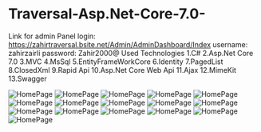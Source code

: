 # Traversal-Asp.Net-Core-7.0-
Link for admin Panel login: https://zahirtraversal.bsite.net/Admin/AdminDashboard/Index
username: zahirzairli
password: Zahir2000@
Used Technologies
1.C#
2.Asp.Net Core 7.0
3.MVC
4.MsSql
5.EntityFrameWorkCore
6.Identity
7.PagedList
8.ClosedXml
9.Rapid Api
10.Asp.Net Core Web Api
11.Ajax
12.MimeKit
13.Swagger




![HomePage](./Traversal/GithubImages/TraversalHome.png)
![HomePage](./Traversal/GithubImages/login.png)
![HomePage](./Traversal/GithubImages/TraversalDestinations.png)
![HomePage](./Traversal/GithubImages/TraversalComment.png)
![HomePage](./Traversal/GithubImages/Roles.png)
![HomePage](./Traversal/GithubImages/ResetPasword.png)
![HomePage](./Traversal/GithubImages/Movie.png)
![HomePage](./Traversal/GithubImages/MemberReservation.png)
![HomePage](./Traversal/GithubImages/MemberDashboard.png)
![HomePage](./Traversal/GithubImages/Exchange.png)
![HomePage](./Traversal/GithubImages/Excel.png)
![HomePage](./Traversal/GithubImages/Error404.png)
![HomePage](./Traversal/GithubImages/AdminMail.png)
![HomePage](./Traversal/GithubImages/AdminDestinatins.png)
![HomePage](./Traversal/GithubImages/AdminDashboard.png)
![HomePage](./Traversal/GithubImages/AccessDenied.png)


